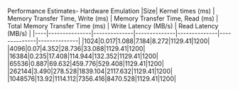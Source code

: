 Performance Estimates- Hardware Emulation
|Size| Kernel times (ms) | Memory Transfer Time, Write (ms) | Memory Transfer Time, Read (ms) | Total Memory Transfer Time (ms) | Write Latency (MB/s) | Read Latency (MB/s) | 
|----|---------------|--------------|--------------|--------------|--------------|--------------|
|1024|0.017|1.088|7.184|8.272|1129.41|1200|
|4096|0.07|4.352|28.736|33.088|1129.41|1200|
|16384|0.235|17.408|114.944|132.352|1129.41|1200|
|65536|0.887|69.632|459.776|529.408|1129.41|1200|
|262144|3.490|278.528|1839.104|2117.632|1129.41|1200|
|1048576|13.92|1114.112|7356.416|8470.528|1129.41|1200|
